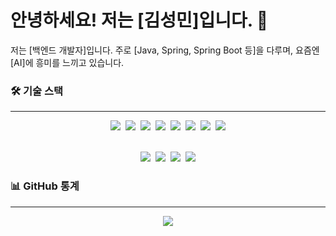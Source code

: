 # 안녕하세요! 저는 [김성민]입니다. 👋

저는 [백엔드 개발자]입니다.
주로 [Java, Spring, Spring Boot 등]을 다루며, 
요즘엔 [AI]에 흥미를 느끼고 있습니다.

### 🛠️ 기술 스택
---

<div align="center">
  <img src="https://img.shields.io/badge/Java-007396?style=for-the-badge&logo=java&logoColor=white">&nbsp;
  <img src="https://img.shields.io/badge/SpringBoot-6DB33F?style=for-the-badge&logo=springboot&logoColor=white">&nbsp;
  <img src="https://img.shields.io/badge/JPA-599B59?style=for-the-badge&logo=spring&logoColor=white">&nbsp;
  <img src="https://img.shields.io/badge/MySQL-4479A1?style=for-the-badge&logo=mysql&logoColor=white">&nbsp;
  <img src="https://img.shields.io/badge/HTML5-E34F26?style=for-the-badge&logo=html5&logoColor=white">&nbsp;
  <img src="https://img.shields.io/badge/CSS3-1572B6?style=for-the-badge&logo=css3&logoColor=white">&nbsp;
  <img src="https://img.shields.io/badge/JavaScript-F7DF1E?style=for-the-badge&logo=javascript&logoColor=black">&nbsp;
  <img src="https://img.shields.io/badge/Bootstrap-7952B3?style=for-the-badge&logo=bootstrap&logoColor=white">

  <br> <img src="https://img.shields.io/badge/Git-F05032?style=for-the-badge&logo=git&logoColor=white">&nbsp;
  <img src="https://img.shields.io/badge/GitHub-181717?style=for-the-badge&logo=github&logoColor=white">&nbsp;
  <img src="https://img.shields.io/badge/Postman-FF6C37?style=for-the-badge&logo=postman&logoColor=white">&nbsp;
  <img src="https://img.shields.io/badge/Notion-000000?style=for-the-badge&logo=notion&logoColor=white">
</div>


### 📊 GitHub 통계
---

<div align="center">
  <img src="https://github-readme-stats.vercel.app/api?username=seongmin1013&show_icons=true&theme=nord">
</div>
